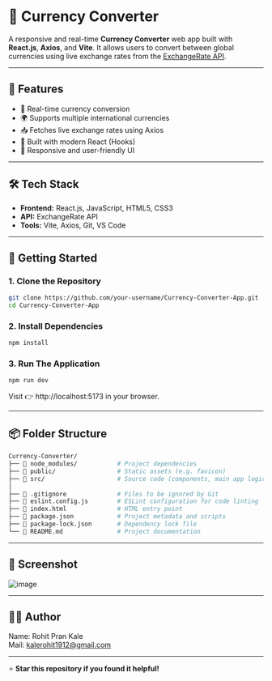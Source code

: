 # 💱 Currency Converter

A responsive and real-time **Currency Converter** web app built with **React.js**, **Axios**, and **Vite**. It allows users to convert between global currencies using live exchange rates from the [ExchangeRate API](https://www.exchangerate-api.com/).

---

## 🌟 Features

- 🔄 Real-time currency conversion
- 🌍 Supports multiple international currencies
- 📥 Fetches live exchange rates using Axios
- 🔧 Built with modern React (Hooks)
- 📱 Responsive and user-friendly UI

---

## 🛠️ Tech Stack

- **Frontend:** React.js, JavaScript, HTML5, CSS3
- **API:** ExchangeRate API
- **Tools:** Vite, Axios, Git, VS Code

---

## 🚀 Getting Started

### 1. Clone the Repository

```bash
git clone https://github.com/your-username/Currency-Converter-App.git
cd Currency-Converter-App
```

### 2. Install Dependencies

```bash
npm install
```

### 3. Run The Application

```bash
npm run dev
```
Visit 👉 http://localhost:5173 in your browser.

---

## 📦 Folder Structure
```bash
Currency-Converter/
├── 📁 node_modules/           # Project dependencies
├── 📁 public/                 # Static assets (e.g. favicon)
├── 📁 src/                    # Source code (components, main app logic)
│
├── 📄 .gitignore              # Files to be ignored by Git
├── 📄 eslint.config.js        # ESLint configuration for code linting
├── 📄 index.html              # HTML entry point
├── 📄 package.json            # Project metadata and scripts
├── 📄 package-lock.json       # Dependency lock file
└── 📄 README.md               # Project documentation
```
---

## 📸 Screenshot
![image](https://github.com/user-attachments/assets/d016ca7c-33e0-4965-9db1-c1a64332f455)

---

## 🙋‍♂️ Author
Name: Rohit Pran Kale<br>
Mail: kalerohit1912@gmail.com

---

⭐ **Star this repository if you found it helpful!**


